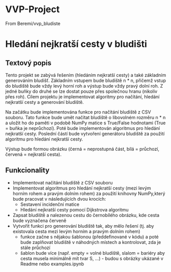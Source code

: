 # VVP-Project

From Beremi/vvp_bludiste

# Hledání nejkratší cesty v bludišti
## Textový popis

Tento projekt se zabývá řešením (hledáním nejkratší cesty) a také základním generováním bludišť. Základním vstupem bude bludiště n * n, přičemž vstup do bludiště bude vždy levý horní roh a výstup bude vždy pravý dolní roh. Z jedné buňky do druhé se lze dostat pouze přes společnou hranu (nikoliv přes roh). Cílem projektu je implementovat algoritmy pro načítání, hledání nejkratší cesty a generování bludiště.

Na začátku bude implementována funkce pro načítání bludiště z CSV souboru. Tato funkce bude umět načítat bludiště o libovolném rozměru n * n a uložit ho do paměti v podobě NumPy matice s True/False hodnotami (True = buňka je neprůchozí). Poté bude implementován algoritmus pro hledání nejkratší cesty. Poslední částí bude vytvoření generátoru bludiště za použití algoritmu pro hledání nejkratší cesty.

Výstup bude formou obrázku (černá = neprostupná část, bílá = průchozí, červená = nejkratší cesta).
## Funkcionality

-   Implementovat načítání bludiště z CSV souboru
-   Implementovat algoritmus pro hledání nejkratší cesty (mezi levým horním rohem a pravým dolním rohem) za použití knihovny NumPy,který bude pracovat v následujících dvou krocích:
    -   Sestavení incidenční matice
    -   Hledání nejkratší cesty pomocí Dijkstrova algoritmu
-   Zapsat bludiště a nalezenou cestu do černobílého obrázku, kde cesta bude vyznačena červeně
-   Vytvořit funkci pro generování bludiště tak, aby mělo řešení (tj. aby existovala cesta mezi levým horním a pravým dolním rohem)
    -   funkce začne s nějakou šablonou (předdefinované v kódu) a poté bude zaplňovat bludiště v náhodných místech a kontrolovat, zda je stále průchozí
    -   šablon bude více (např. empty = volné bludiště, slalom = bariéry aby cesta musela minimálně mít tvar S, ...) - budou s obrázky ukázané v Readme nebo examples.ipynb
